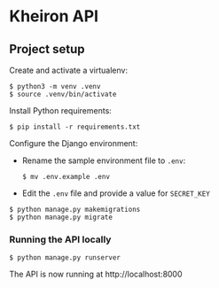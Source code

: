 # Kheiron API


## Project setup

Create and activate a virtualenv:

```
$ python3 -m venv .venv
$ source .venv/bin/activate
```

Install Python requirements:

```
$ pip install -r requirements.txt
```

Configure the Django environment:

- Rename the sample environment file to `.env`:
    ```
    $ mv .env.example .env
    ```
- Edit the `.env` file and provide a value for `SECRET_KEY`


```
$ python manage.py makemigrations
$ python manage.py migrate
```

### Running the API locally

```
$ python manage.py runserver
```

The API is now running at http://localhost:8000